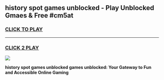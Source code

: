 
## history spot games unblocked - Play Unblocked Gmaes & Free #cm5at
<h3>
<a href="https://premium.freeplayer.one?title=history_spot_games_unblocked&ref=01M">CLICK TO PLAY</a></h3>
<hr>

<h3>
<a href="https://premium.freeplayer.one?title=history_spot_games_unblocked&ref=01M">CLICK 2 PLAY</a>
  
</h3>

<a href="https://premium.freeplayer.one?title=history_spot_games_unblocked&ref=01M"><img src="https://clearcache.store/games.png"></a>


**history spot games unblocked games unblocked: Your Gateway to Fun and Accessible Online Gaming**
